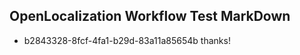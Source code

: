## OpenLocalization Workflow Test MarkDown
* b2843328-8fcf-4fa1-b29d-83a11a85654b thanks!

<!--HONumber=Aug16_HO4-->


